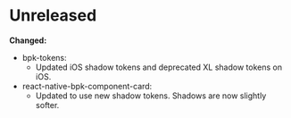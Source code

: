 # Unreleased

**Changed:**
- bpk-tokens:
  - Updated iOS shadow tokens and deprecated XL shadow tokens on iOS.
- react-native-bpk-component-card:
  - Updated to use new shadow tokens. Shadows are now slightly softer.
